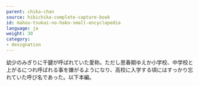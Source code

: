 ```yaml
---
parent: chika-chan
source: hibichika-complete-capture-book
id: mahou-tsukai-no-hako-small-encyclopedia
language: ja
weight: 30
category:
- designation
---
```


幼少のみぎりに千鍵が呼ばれていた愛称。ただし思春期ゆえか小学校、中学校と上がるにつれ呼ばれる事を嫌がるようになり、高校に入学する頃にはすっかり忘れていた呼び名であった。以下本編。
